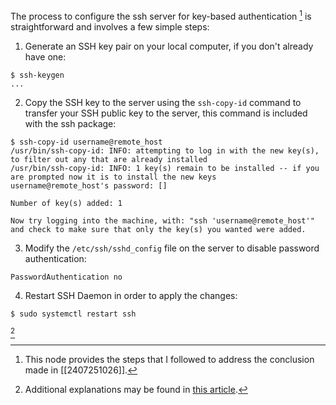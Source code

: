 The process to configure the ssh server for key-based authentication [^1] is straightforward and involves a few simple steps:
1. Generate an SSH key pair on your local computer, if you don't already have one:
```
$ ssh-keygen
...
```

2. Copy the SSH key to the server using the `ssh-copy-id` command to transfer your SSH public key to the server, this command is included with the ssh package:
```
$ ssh-copy-id username@remote_host
/usr/bin/ssh-copy-id: INFO: attempting to log in with the new key(s), to filter out any that are already installed
/usr/bin/ssh-copy-id: INFO: 1 key(s) remain to be installed -- if you are prompted now it is to install the new keys
username@remote_host's password: []

Number of key(s) added: 1

Now try logging into the machine, with: "ssh 'username@remote_host'"
and check to make sure that only the key(s) you wanted were added.
```

3. Modify the `/etc/ssh/sshd_config` file on the server to disable password authentication:
```
PasswordAuthentication no
```

4. Restart SSH Daemon in order to apply the changes:
```
$ sudo systemctl restart ssh
```

[^2]

[^1]: This node provides the steps that I followed to address the conclusion made in [[2407251026]].
[^2]: Additional explanations may be found in [this article](https://www.digitalocean.com/community/tutorials/how-to-configure-ssh-key-based-authentication-on-a-linux-server#step-4-disabling-password-authentication-on-your-server).
